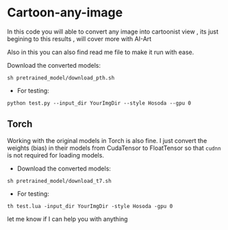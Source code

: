 # Cartoon-any-image


In this code you will able to convert any image into cartoonist view , its just begining to this results , will cover more with AI-Art

Also in this you can also find read me file to make it run with ease.

Download the converted models:

```
sh pretrained_model/download_pth.sh
```

- For testing:

```
python test.py --input_dir YourImgDir --style Hosoda --gpu 0
```

## Torch

Working with the original models in Torch is also fine. I just convert the weights (bias) in their models from CudaTensor to FloatTensor so that `cudnn` is not required for loading models.

- Download the converted models:

```
sh pretrained_model/download_t7.sh
```

- For testing:

```
th test.lua -input_dir YourImgDir -style Hosoda -gpu 0
```





let me know if I can help you with anything
